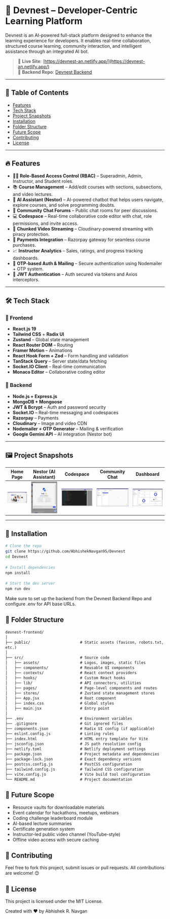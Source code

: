 # 🚀 Devnest – Developer-Centric Learning Platform

Devnest is an AI-powered full-stack platform designed to enhance the learning experience for developers. It enables real-time collaboration, structured course learning, community interaction, and intelligent assistance through an integrated AI bot.

> 🔗 **Live Site**: [https://devnest-an.netlify.app/](https://devnest-an.netlify.app/)  
> 🔧 **Backend Repo**: [Devnest Backend](https://github.com/your-username/devnest-backend)

---

## 📌 Table of Contents

- [Features](#-features)
- [Tech Stack](#-tech-stack)
- [Project Snapshots](#-project-snapshots)
- [Installation](#-installation)
- [Folder Structure](#-folder-structure)
- [Future Scope](#-future-scope)
- [Contributing](#-contributing)
- [License](#-license)

---

## 🔥 Features

- 🧑‍🏫 **Role-Based Access Control (RBAC)** – Superadmin, Admin, Instructor, and Student roles.
- 📚 **Course Management** – Add/edit courses with sections, subsections, and video lectures.
- 🧠 **AI Assistant (Nestor)** – AI-powered chatbot that helps users navigate, explore courses, and solve programming doubts.
- 💬 **Community Chat Forums** – Public chat rooms for peer discussions.
- 💻 **Codespace** – Real-time collaborative code editor with chat, role permissions, and invite access.
- 🎥 **Chunked Video Streaming** – Cloudinary-powered streaming with piracy protection.
- 💸 **Payments Integration** – Razorpay gateway for seamless course purchases.
- 📈 **Instructor Analytics** – Sales, ratings, and progress tracking dashboards.
- 📩 **OTP-based Auth & Mailing** – Secure authentication using Nodemailer + OTP system.
- 🔐 **JWT Authentication** – Auth secured via tokens and Axios interceptors.

---

## 🛠️ Tech Stack

### 🔹 Frontend
- **React.js 19**
- **Tailwind CSS** + **Radix UI**
- **Zustand** – Global state management
- **React Router DOM** – Routing
- **Framer Motion** – Animations
- **React Hook Form + Zod** – Form handling and validation
- **TanStack Query** – Server state/data fetching
- **Socket.IO Client** – Real-time communication
- **Monaco Editor** – Collaborative coding editor

### 🔹 Backend
- **Node.js + Express.js**
- **MongoDB + Mongoose**
- **JWT & Bcrypt** – Auth and password security
- **Socket.IO** – Real-time messaging and codespaces
- **Razorpay** – Payments
- **Cloudinary** – Image and video CDN
- **Nodemailer + OTP Generator** – Mailing & verification
- **Google Gemini API** – AI integration (Nestor bot)

---

## 🖼️ Project Snapshots

| Home Page | Nestor (AI Assistant) | Codespace | Community Chat | Dashboard |
|-----------|--------------|-----------|-----------|-----------|
| ![Home](./screenshots/Home.png) | ![Nestor](./screenshots/Nestor.png) | ![Codespace](./screenshots/CodeSpace.png) | ![Community](./screenshots/Community.png) | ![Dashboard](./screenshots/Dashboard.png) |

---

## 🚀 Installation

```bash
# Clone the repo
git clone https://github.com/AbhishekNavgan95/Devnest
cd Devnest

# Install dependencies
npm install

# Start the dev server
npm run dev
```

Make sure to set up the backend from the Devnest Backend Repo and configure .env for API base URLs.

## 🚀 Folder Structure

```
devnest-frontend/
│
├── public/                      # Static assets (favicon, robots.txt, etc.)
│
├── src/                         # Source code
│   ├── assets/                  # Logos, images, static files
│   ├── components/              # Reusable UI components
│   ├── contexts/                # React context providers
│   ├── hooks/                   # Custom React hooks
│   ├── lib/                     # API connectors, utilities
│   ├── pages/                   # Page-level components and routes
│   ├── stores/                  # Zustand state management stores
│   ├── App.jsx                  # Root component
│   ├── index.css                # Global styles
│   ├── main.jsx                 # Entry point
│
├── .env                         # Environment variables
├── .gitignore                   # Git ignored files
├── components.json              # Radix UI config (if applicable)
├── eslint.config.js             # Linting rules
├── index.html                   # HTML entry template for Vite
├── jsconfig.json                # JS path resolution config
├── netlify.toml                 # Netlify deployment settings
├── package.json                 # Project metadata and dependencies
├── package-lock.json            # Exact dependency versions
├── postcss.config.js            # PostCSS configuration
├── tailwind.config.js           # Tailwind CSS configuration
├── vite.config.js               # Vite build tool configuration
└── README.md                    # Project documentation
```

## 🧭 Future Scope

- Resource vaults for downloadable materials
- Event calendar for hackathons, meetups, webinars
- Coding challenge leaderboard module
- AI-based lecture summaries
- Certificate generation system
- Instructor-led public video channel (YouTube-style)
- Offline video access with secure caching


## 🤝 Contributing
Feel free to fork this project, submit issues or pull requests. All contributions are welcome! 😊

## 📄 License
This project is licensed under the MIT License.

Created with ❤️ by Abhishek R. Navgan
